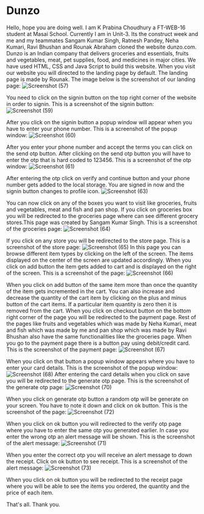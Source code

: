 # Dunzo
Hello, hope you are doing well. I am K Prabina Choudhury a FT-WEB-16 student at Masai School. Currently I am in Unit-3. 
Its the construct week and me and my teammates Sangam Kumar Singh, Ratnesh Pandey, Neha Kumari, Ravi Bhushan and Rounak Abraham cloned the website dunzo.com. 
Dunzo is an Indian company that delivers groceries and essentials, fruits and vegetables, meat, pet supplies, food, and medicines in major cities.
We have used HTML, CSS and Java Script to build this website.
When you visit our website you will directed to the landing page by default. The landing page is made by Rounak. The image below is the screenshot of our landing page:
![Screenshot (57)](https://user-images.githubusercontent.com/100183222/161419353-80e8c085-2c7f-414a-bf9b-551f74a25a28.png)

You need to click on the signin button on the top right corner of the website in order to signin. This is a screenshot of the signin button:
![Screenshot (59)](https://user-images.githubusercontent.com/100183222/161419679-8b734ea3-dded-4bd6-97e9-ae78c89ff2b0.png)

After you click on the signin button a popup window will appear when you have to enter your phone number. This is a screenshot of the popup window:
![Screenshot (60)](https://user-images.githubusercontent.com/100183222/161419761-da7d3f9d-2bdf-4db6-a2a6-ae27c1feaa27.png)

After you enter your phone number and accept the terms you can click on the send otp button. 
After clicking on the send otp button you will have to enter the otp that is hard coded to 123456. This is a screenshot of the otp window:
![Screenshot (61)](https://user-images.githubusercontent.com/100183222/161419912-a305adbe-1d64-4542-b654-94f0fcdec5e8.png)

After entering the otp click on verify and continue button and your phone number gets added to the local storage. 
You are signed in now and the signin button changes to profile icon.
![Screenshot (63)](https://user-images.githubusercontent.com/100183222/161420020-c6db6e0a-8c47-4d99-9df0-5876174c30f1.png)

You can now click on any of the boxes you want to visit like groceries, fruits and vegetables, meat and fish and pan shop.
If you click on groceries box you will be redirected to the groceries page where can see different grocery stores.This page was created by Sangam Kumar Singh. This is a screenshot of the groceries page:
![Screenshot (64)](https://user-images.githubusercontent.com/100183222/161420128-93058a4f-6097-42e0-b866-90ea1b1ab111.png)

If you click on any store you will be redirected to the store page. This is a screenshot of the store page:
![Screenshot (65)](https://user-images.githubusercontent.com/100183222/161420171-a79d3438-c7f5-4c4d-b668-d28469d8f365.png)
In this page you can browse different item types by clicking on the left of the screen. The items displayed on the center of the screen are updated accordingly.
When you click on add button the item gets added to cart and is displayed on the right of the screen. This is a screenshot of the page:
![Screenshot (66)](https://user-images.githubusercontent.com/100183222/161422270-466431d2-c1b6-48e7-8178-cee8b7c9c8a4.png)

When you click on add button of the same item more than once the quantity of the item gets incremented in the cart.
You can also increase and decrease the quantity of the cart item by clicking on the plus and minus button of the cart items.
If a particular item quantity is zero then it is removed from the cart.
When you click on checkout button on the bottom right corner of the page you will be redirected to the payment page.
Rest of the pages like fruits and vegetables which was made by Neha Kumari, meat and fish which was made by me and pan shop which was made by Ravi Bhushan also have the same functionalities like the groceries page.
When you go to the payment page there is a button pay using debit/credit card. This is the screenshot of the payment page:
![Screenshot (67)](https://user-images.githubusercontent.com/100183222/161422655-726dbb36-0f11-405e-9a1c-38aed2612209.png)

When you click on that button a popup window appears where you have to enter your card details. This is the screenshot of the popup window:
![Screenshot (68)](https://user-images.githubusercontent.com/100183222/161422742-c96b5660-1b23-4e10-86e5-6f8091831bb2.png)
After entering the card details when you click on save you will be redirected to the generate otp page. This is the screenshot of the generate otp page:
![Screenshot (70)](https://user-images.githubusercontent.com/100183222/161423299-74753612-12d8-4258-bfe9-d33e600929a0.png)

When you click on generate otp button a random otp will be generate on your screen. You have to note it down and click on ok button. This is the screenshot of the page:
![Screenshot (72)](https://user-images.githubusercontent.com/100183222/161423474-a977038d-eac8-423c-89bf-81ead0766748.png)


When you click on ok button you will redirected to the verify otp page where you have to enter the same otp you generated earlier.
In case you enter the wrong otp an alert message will be shown. This is the screenshot of the alert message:
![Screenshot (71)](https://user-images.githubusercontent.com/100183222/161423385-94d6d1d9-83a0-41ca-8173-399420041cb9.png)

When you enter the correct otp you will receive an alert message to down the receipt. Click on ok button to see receipt. This is a screenshot of the alert message:
![Screenshot (73)](https://user-images.githubusercontent.com/100183222/161423496-5a03fee1-0c77-46b7-be95-f16d90ba2359.png)

When you click on ok button you will be redirected to the receipt page where you will be able to see the items you ordered, the quantity and the price of each item.

That's all. Thank you.

